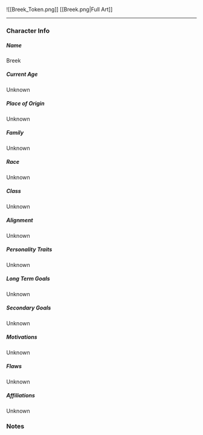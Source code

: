 ![[Breek_Token.png]]
[[Breek.png|Full Art]]

---
### Character Info

##### Name 
Breek

##### Current Age
Unknown

##### Place of Origin
Unknown

##### Family
Unknown

##### Race
Unknown

##### Class
Unknown

##### Alignment
Unknown

##### Personality Traits
Unknown

##### Long Term Goals
Unknown

##### Secondary Goals
Unknown

##### Motivations
Unknown

##### Flaws
Unknown

##### Affiliations
Unknown

### Notes